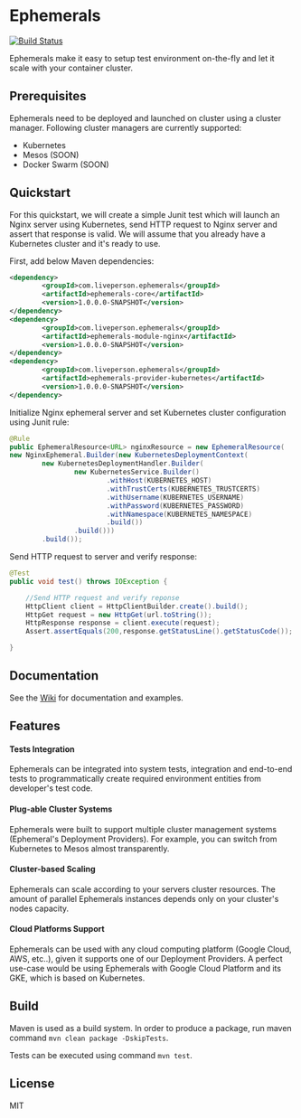 # Ephemerals

[![Build Status](https://travis-ci.org/LivePersonInc/ephemerals.svg?branch=master)](https://travis-ci.org/LivePersonInc/ephemerals)

Ephemerals make it easy to setup test environment on-the-fly and let it scale with your container cluster.

## Prerequisites

Ephemerals need to be deployed and launched on cluster using a cluster manager. Following cluster managers are currently supported:

- Kubernetes
- Mesos (SOON)
- Docker Swarm (SOON)

## Quickstart

For this quickstart, we will create a simple Junit test which will launch an Nginx server using Kubernetes, send HTTP request to Nginx server and assert that response is valid. We will assume that you already have a Kubernetes cluster and it's ready to use.

First, add below Maven dependencies:

```xml
<dependency>
        <groupId>com.liveperson.ephemerals</groupId>
        <artifactId>ephemerals-core</artifactId>
        <version>1.0.0.0-SNAPSHOT</version>
</dependency>
<dependency>
        <groupId>com.liveperson.ephemerals</groupId>
        <artifactId>ephemerals-module-nginx</artifactId>
        <version>1.0.0.0-SNAPSHOT</version>
</dependency>
<dependency>
        <groupId>com.liveperson.ephemerals</groupId>
        <artifactId>ephemerals-provider-kubernetes</artifactId>
        <version>1.0.0.0-SNAPSHOT</version>
</dependency>
```

Initialize Nginx ephemeral server and set Kubernetes cluster configuration using Junit rule:

```java
@Rule
public EphemeralResource<URL> nginxResource = new EphemeralResource(
new NginxEphemeral.Builder(new KubernetesDeploymentContext(
        new KubernetesDeploymentHandler.Builder(
                new KubernetesService.Builder()
                        .withHost(KUBERNETES_HOST)
                        .withTrustCerts(KUBERNETES_TRUSTCERTS)
                        .withUsername(KUBERNETES_USERNAME)
                        .withPassword(KUBERNETES_PASSWORD)
                        .withNamespace(KUBERNETES_NAMESPACE)
                        .build())
                .build()))
        .build());
```

Send HTTP request to server and verify response:

```java
@Test
public void test() throws IOException {

    //Send HTTP request and verify reponse
    HttpClient client = HttpClientBuilder.create().build();
    HttpGet request = new HttpGet(url.toString());
    HttpResponse response = client.execute(request);
    Assert.assertEquals(200,response.getStatusLine().getStatusCode());

}
```

## Documentation

See the [Wiki](https://github.com/LivePersonInc/ephemerals/wiki/) for documentation and examples.

## Features

#### Tests Integration

Ephemerals can be integrated into system tests, integration and end-to-end tests to programmatically create required environment entities from developer's test code.

#### Plug-able Cluster Systems
 
Ephemerals were built to support multiple cluster management systems (Ephemeral's Deployment Providers). For example, you can switch from Kubernetes to Mesos almost transparently.

#### Cluster-based Scaling

Ephemerals can scale according to your servers cluster resources. The amount of parallel Ephemerals instances depends only on your cluster's nodes capacity.

#### Cloud Platforms Support

Ephemerals can be used with any cloud computing platform (Google Cloud, AWS, etc..), given it supports one of our Deployment Providers.
A perfect use-case would be using Ephemerals with Google Cloud Platform and its GKE, which is based on Kubernetes.


## Build

Maven is used as a build system. In order to produce a package, run maven command `mvn clean package -DskipTests`. 

Tests can be executed using command `mvn test`.

## License

MIT
